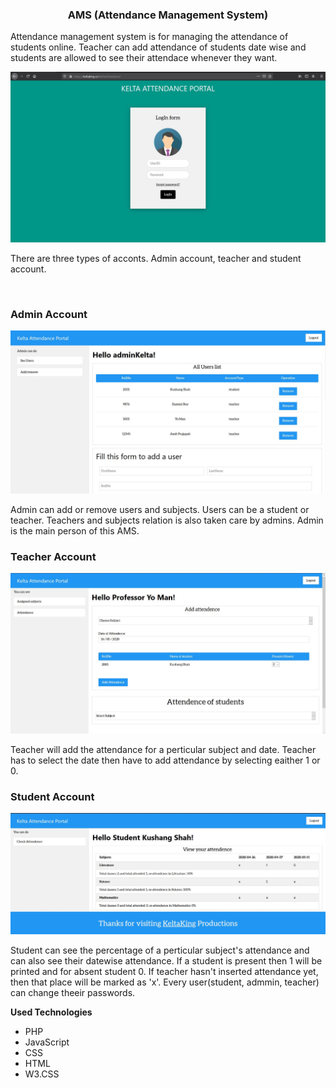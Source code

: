 <h3 align="center">AMS (Attendance Management System)</h3>
<p>
Attendance management system is for managing the attendance of students online. Teacher can add attendance of students date wise and 
students are allowed to see their attendace whenever they want.
</p>
<img src="https://github.com/Kelta-King/AMS/blob/master/img/Capture.JPG">
<p>
There are three types of acconts. Admin account, teacher and student account.
</p>
<br>
<h3><b>Admin Account</b></h3>
<img src="https://github.com/Kelta-King/AMS/blob/master/img/Admin.JPG">
<p>
Admin can add or remove users and subjects. Users can be a student or teacher. Teachers and subjects relation is also taken care by admins. Admin is the main person of this AMS.
</p>
<h3><b>Teacher Account</b></h3>
<img src="https://github.com/Kelta-King/AMS/blob/master/img/teacher.JPG">
<p>
Teacher will add the attendance for a perticular subject and date. Teacher has to select the date then have to add attendance by selecting eaither 1 or 0. 
</p>
<h3><b>Student Account</b></h3>
<img src="https://github.com/Kelta-King/AMS/blob/master/img/Student.JPG">
<p>
Student can see the percentage of a perticular subject's attendance and can also see their datewise attendance. If a student is present then 1 will be printed and for absent student 0. If teacher hasn't inserted attendance yet, then that place will be marked as 'x'. Every user(student, admmin, teacher) can change theeir passwords.
</p>
<b>Used Technologies</b>
<ul>
<li color="orange">PHP</li>
<li style="color:">JavaScript</li>
<li style="color:">CSS</li>
<li style="color:">HTML</li>
<li>W3.CSS</li>
</ul>
